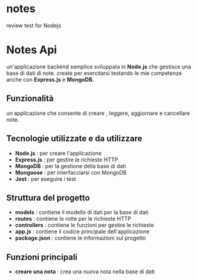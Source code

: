 # notes
review test for Nodejs

# Notes Api
un'applicazione backend semplice sviluppata in **Node.js** che gestisce una base di dati di note.
create per esercitarsi testando le mie competenze anche con **Express.js** e **MongoDB**.
## Funzionalità
un applicazione che consente di creare , leggere, aggiornare e cancellare note.
## Tecnologie utilizzate e da utilizzare
- **Node.js** : per creare l'applicazione
- **Express.js** : per gestire le richieste HTTP
- **MongoDB** : per la gestione della base di dati
- **Mongoose** : per interfacciarsi con MongoDB
- **Jest** : per eseguire i test
## Struttura del progetto
- **models** : contiene il modello di dati per la base di dati
- **routes** : contiene le rotte per le richieste HTTP
- **controllers** : contiene le funzioni per gestire le richieste
- **app.js** : contiene il codice principale dell'applicazione
- **package.json** : contiene le informazioni sul progetto
## Funzioni principali
- **creare una nota** : crea una nuova nota nella base di dati

